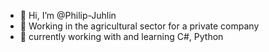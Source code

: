 - 👋 Hi, I’m @Philip-Juhlin
- 👀 Working in the agricultural sector for a private company
- 🌱 currently working with and learning C#, Python

<!---
Philip-Juhlin/Philip-Juhlin is a ✨ special ✨ repository because its `README.md` (this file) appears on your GitHub profile.
You can click the Preview link to take a look at your changes.
--->
